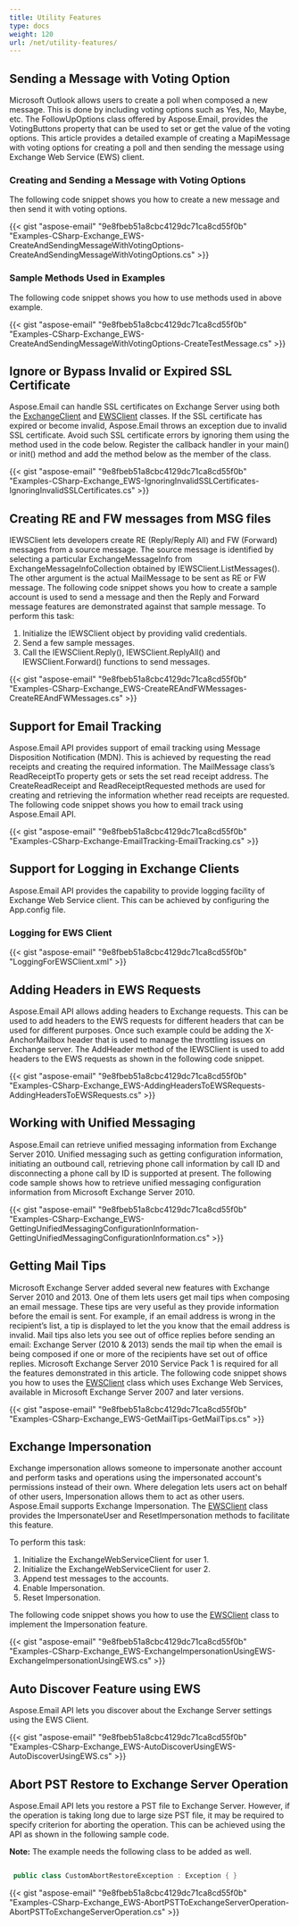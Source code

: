 ```yaml
---
title: Utility Features
type: docs
weight: 120
url: /net/utility-features/
---
```



## **Sending a Message with Voting Option**
Microsoft Outlook allows users to create a poll when composed a new message. This is done by including voting options such as Yes, No, Maybe, etc. The FollowUpOptions class offered by Aspose.Email, provides the VotingButtons property that can be used to set or get the value of the voting options. This article provides a detailed example of creating a MapiMessage with voting options for creating a poll and then sending the message using Exchange Web Service (EWS) client.
### **Creating and Sending a Message with Voting Options**
The following code snippet shows you how to create a new message and then send it with voting options.



{{< gist "aspose-email" "9e8fbeb51a8cbc4129dc71ca8cd55f0b" "Examples-CSharp-Exchange_EWS-CreateAndSendingMessageWithVotingOptions-CreateAndSendingMessageWithVotingOptions.cs" >}}
### **Sample Methods Used in Examples**
The following code snippet shows you how to use methods used in above example.



{{< gist "aspose-email" "9e8fbeb51a8cbc4129dc71ca8cd55f0b" "Examples-CSharp-Exchange_EWS-CreateAndSendingMessageWithVotingOptions-CreateTestMessage.cs" >}}
## **Ignore or Bypass Invalid or Expired SSL Certificate**
Aspose.Email can handle SSL certificates on Exchange Server using both the [ExchangeClient](https://apireference.aspose.com/email/net/aspose.email.clients.exchange.dav/exchangeclient) and [EWSClient](https://apireference.aspose.com/net/email/aspose.email.clients.exchange.webservice/ewsclient) classes. If the SSL certificate has expired or become invalid, Aspose.Email throws an exception due to invalid SSL certificate. Avoid such SSL certificate errors by ignoring them using the method used in the code below. Register the callback handler in your main() or init() method and add the method below as the member of the class.



{{< gist "aspose-email" "9e8fbeb51a8cbc4129dc71ca8cd55f0b" "Examples-CSharp-Exchange_EWS-IgnoringInvalidSSLCertificates-IgnoringInvalidSSLCertificates.cs" >}}
## **Creating RE and FW messages from MSG files**
IEWSClient lets developers create RE (Reply/Reply All) and FW (Forward) messages from a source message. The source message is identified by selecting a particular ExchangeMessageInfo from ExchangeMessageInfoCollection obtained by IEWSClient.ListMessages(). The other argument is the actual MailMessage to be sent as RE or FW message. The following code snippet shows you how to create a sample account is used to send a message and then the Reply and Forward message features are demonstrated against that sample message. To perform this task:

1. Initialize the IEWSClient object by providing valid credentials.
1. Send a few sample messages.
1. Call the IEWSClient.Reply(), IEWSClient.ReplyAll() and IEWSClient.Forward() functions to send messages.



{{< gist "aspose-email" "9e8fbeb51a8cbc4129dc71ca8cd55f0b" "Examples-CSharp-Exchange_EWS-CreateREAndFWMessages-CreateREAndFWMessages.cs" >}}
## **Support for Email Tracking**
Aspose.Email API provides support of email tracking using Message Disposition Notification (MDN). This is achieved by requesting the read receipts and creating the required information. The MailMessage class’s ReadReceiptTo property gets or sets the set read receipt address. The CreateReadReceipt and ReadReceiptRequested methods are used for creating and retrieving the information whether read receipts are requested. The following code snippet shows you how to email track using Aspose.Email API.



{{< gist "aspose-email" "9e8fbeb51a8cbc4129dc71ca8cd55f0b" "Examples-CSharp-Exchange-EmailTracking-EmailTracking.cs" >}}
## **Support for Logging in Exchange Clients**
Aspose.Email API provides the capability to provide logging facility of Exchange Web Service client. This can be achieved by configuring the App.config file.
### **Logging for EWS Client**


{{< gist "aspose-email" "9e8fbeb51a8cbc4129dc71ca8cd55f0b" "LoggingForEWSClient.xml" >}}
## **Adding Headers in EWS Requests**
Aspose.Email API allows adding headers to Exchange requests. This can be used to add headers to the EWS requests for different headers that can be used for different purposes. Once such example could be adding the X-AnchorMailbox header that is used to manage the throttling issues on Exchange server. The AddHeader method of the IEWSClient is used to add headers to the EWS requests as shown in the following code snippet.



{{< gist "aspose-email" "9e8fbeb51a8cbc4129dc71ca8cd55f0b" "Examples-CSharp-Exchange_EWS-AddingHeadersToEWSRequests-AddingHeadersToEWSRequests.cs" >}}
## **Working with Unified Messaging**
Aspose.Email can retrieve unified messaging information from Exchange Server 2010. Unified messaging such as getting configuration information, initiating an outbound call, retrieving phone call information by call ID and disconnecting a phone call by ID is supported at present. The following code sample shows how to retrieve unified messaging configuration information from Microsoft Exchange Server 2010.



{{< gist "aspose-email" "9e8fbeb51a8cbc4129dc71ca8cd55f0b" "Examples-CSharp-Exchange_EWS-GettingUnifiedMessagingConfigurationInformation-GettingUnifiedMessagingConfigurationInformation.cs" >}}
## **Getting Mail Tips**
Microsoft Exchange Server added several new features with Exchange Server 2010 and 2013. One of them lets users get mail tips when composing an email message. These tips are very useful as they provide information before the email is sent. For example, if an email address is wrong in the recipient’s list, a tip is displayed to let the you know that the email address is invalid. Mail tips also lets you see out of office replies before sending an email: Exchange Server (2010 & 2013) sends the mail tip when the email is being composed if one or more of the recipients have set out of office replies. Microsoft Exchange Server 2010 Service Pack 1 is required for all the features demonstrated in this article. The following code snippet shows you how to uses the [EWSClient](https://apireference.aspose.com/net/email/aspose.email.clients.exchange.webservice/ewsclient) class which uses Exchange Web Services, available in Microsoft Exchange Server 2007 and later versions.



{{< gist "aspose-email" "9e8fbeb51a8cbc4129dc71ca8cd55f0b" "Examples-CSharp-Exchange_EWS-GetMailTips-GetMailTips.cs" >}}
## **Exchange Impersonation**
Exchange impersonation allows someone to impersonate another account and perform tasks and operations using the impersonated account's permissions instead of their own. Where delegation lets users act on behalf of other users, Impersonation allows them to act as other users. Aspose.Email supports Exchange Impersonation. The [EWSClient](https://apireference.aspose.com/net/email/aspose.email.clients.exchange.webservice/ewsclient) class provides the ImpersonateUser and ResetImpersonation methods to facilitate this feature.

To perform this task:

1. Initialize the ExchangeWebServiceClient for user 1.
1. Initialize the ExchangeWebServiceClient for user 2.
1. Append test messages to the accounts.
1. Enable Impersonation.
1. Reset Impersonation.

The following code snippet shows you how to use the [EWSClient](https://apireference.aspose.com/net/email/aspose.email.clients.exchange.webservice/ewsclient) class to implement the Impersonation feature.



{{< gist "aspose-email" "9e8fbeb51a8cbc4129dc71ca8cd55f0b" "Examples-CSharp-Exchange_EWS-ExchangeImpersonationUsingEWS-ExchangeImpersonationUsingEWS.cs" >}}
## **Auto Discover Feature using EWS**
Aspose.Email API lets you discover about the Exchange Server settings using the EWS Client. 

{{< gist "aspose-email" "9e8fbeb51a8cbc4129dc71ca8cd55f0b" "Examples-CSharp-Exchange_EWS-AutoDiscoverUsingEWS-AutoDiscoverUsingEWS.cs" >}}
## **Abort PST Restore to Exchange Server Operation**
Aspose.Email API lets you restore a PST file to Exchange Server. However, if the operation is taking long due to large size PST file, it may be required to specify criterion for aborting the operation. This can be achieved using the API as shown in the following sample code.

**Note:** The example needs the following class to be added as well.

``` cs

 public class CustomAbortRestoreException : Exception { }

```

{{< gist "aspose-email" "9e8fbeb51a8cbc4129dc71ca8cd55f0b" "Examples-CSharp-Exchange_EWS-AbortPSTToExchangeServerOperation-AbortPSTToExchangeServerOperation.cs" >}}
